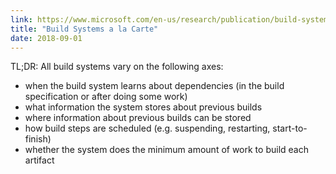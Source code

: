 ```yaml
---
link: https://www.microsoft.com/en-us/research/publication/build-systems-la-carte/
title: "Build Systems a la Carte"
date: 2018-09-01
---
```


TL;DR: All build systems vary on the following axes:

- when the build system learns about dependencies (in the build specification or after doing some work)
- what information the system stores about previous builds
- where information about previous builds can be stored
- how build steps are scheduled (e.g. suspending, restarting, start-to-finish)
- whether the system does the minimum amount of work to build each artifact

